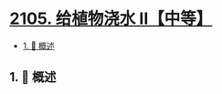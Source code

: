 # [2105. 给植物浇水 II【中等】](https://github.com/Tdahuyou/TNotes.leetcode/tree/main/notes/2105.%20%E7%BB%99%E6%A4%8D%E7%89%A9%E6%B5%87%E6%B0%B4%20II%E3%80%90%E4%B8%AD%E7%AD%89%E3%80%91)

<!-- region:toc -->

- [1. 📝 概述](#1--概述)

<!-- endregion:toc -->

## 1. 📝 概述
